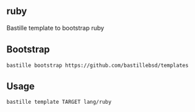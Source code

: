 ## ruby
Bastille template to bootstrap ruby

## Bootstrap
```shell
bastille bootstrap https://github.com/bastillebsd/templates
```

## Usage
```shell
bastille template TARGET lang/ruby
```
